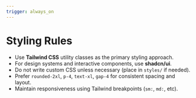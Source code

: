 ```yaml
---
trigger: always_on
---
```


# Styling Rules

- Use **Tailwind CSS** utility classes as the primary styling approach.
- For design systems and interactive components, use **shadcn/ui**.
- Do not write custom CSS unless necessary (place in `styles/` if needed).
- Prefer `rounded-2xl`, `p-4`, `text-xl`, `gap-4` for consistent spacing and layout.
- Maintain responsiveness using Tailwind breakpoints (`sm:`, `md:`, etc).
